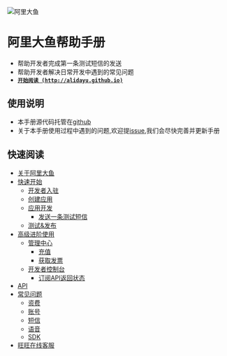 ![阿里大鱼](http://img.alicdn.com/tps/TB1naG4KpXXXXcsXFXXXXXXXXXX-274-27.svg)

# 阿里大鱼帮助手册
- 帮助开发者完成第一条测试短信的发送
- 帮助开发者解决日常开发中遇到的常见问题
- [**`开始阅读 (http://alidayu.github.io)`**](http://alidayu.github.io/alidayu-handbook/)

## 使用说明
- 本手册源代码托管在[github](https://github.com/alidayu/alidayu-handbook)
- 关于本手册使用过程中遇到的问题,欢迎提[issue](https://github.com/alidayu/alidayu-handbook/issues),我们会尽快完善并更新手册

## 快速阅读

* [关于阿里大鱼](about/index.md)
* [快速开始](start/index.md)
  - [开发者入驻](start/developer-reg.md)
  - [创建应用](start/app-create.md)
  - [应用开发](start/app-develop.md)
    - [发送一条测试短信](start/test-sms.md)
  - [测试&发布](start/app-publish.md)
* [高级进阶使用](senior/index.md)
  - [管理中心](senior/manage-center.md)
    - [充值](senior/charge.md)
    - [获取发票](senior/invoice.md)
  - [开发者控制台](senior/dev-console.md)
    - [订阅API返回状态](senior/subscribe-interface-status.md)
* [API](api/index.md)
* [常见问题](help/index.md)
  - [资费](help/fee.md)
  - [账号](help/account.md)
  - [短信](help/sms.md)
  - [语音](help/voice.md)
  - [SDK](help/sdk.md)
* [旺旺在线客服](help/service.md)